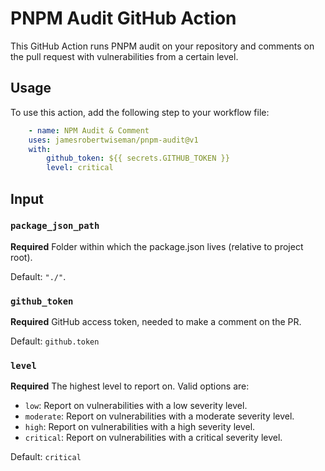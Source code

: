# PNPM Audit GitHub Action

This GitHub Action runs PNPM audit on your repository and comments on the pull request with vulnerabilities from a certain level.

## Usage

To use this action, add the following step to your workflow file:

```yml
    - name: NPM Audit & Comment
    uses: jamesrobertwiseman/pnpm-audit@v1
    with:
        github_token: ${{ secrets.GITHUB_TOKEN }}
        level: critical
```

## Input

### `package_json_path`

**Required** 
Folder within which the package.json lives (relative to project root). 

Default: `"./"`.

### `github_token`

**Required** 
GitHub access token, needed to make a comment on the PR. 

Default: `github.token`

### `level`

**Required** 
The highest level to report on. Valid options are:
- `low`: Report on vulnerabilities with a low severity level.
- `moderate`: Report on vulnerabilities with a moderate severity level.
- `high`: Report on vulnerabilities with a high severity level.
- `critical`: Report on vulnerabilities with a critical severity level.

Default: `critical`

